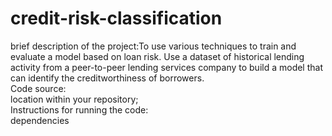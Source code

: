 # credit-risk-classification
brief description of the project:To use various techniques to train and evaluate a model based on loan risk. Use a dataset of historical lending activity from a peer-to-peer lending services company to build a model that can identify the creditworthiness of borrowers.<br>
Code source:<br>
location within your repository;<br>
Instructions for running the code:<br>
dependencies

